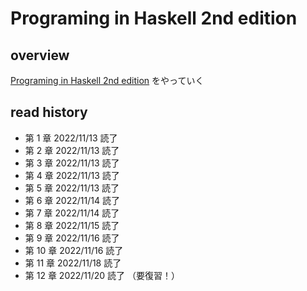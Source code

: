 # Programing in Haskell 2nd edition

## overview
[Programing in Haskell 2nd edition](https://www.lambdanote.com/collections/haskell) をやっていく

## read history

- 第  1 章 2022/11/13 読了
- 第  2 章 2022/11/13 読了
- 第  3 章 2022/11/13 読了
- 第  4 章 2022/11/13 読了
- 第  5 章 2022/11/13 読了
- 第  6 章 2022/11/14 読了
- 第  7 章 2022/11/14 読了
- 第  8 章 2022/11/15 読了
- 第  9 章 2022/11/16 読了
- 第 10 章 2022/11/16 読了
- 第 11 章 2022/11/18 読了
- 第 12 章 2022/11/20 読了 （要復習！）